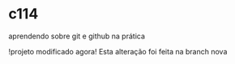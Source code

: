 # c114

aprendendo sobre git e github na prática

!projeto modificado agora!
Esta alteração foi feita na branch nova

